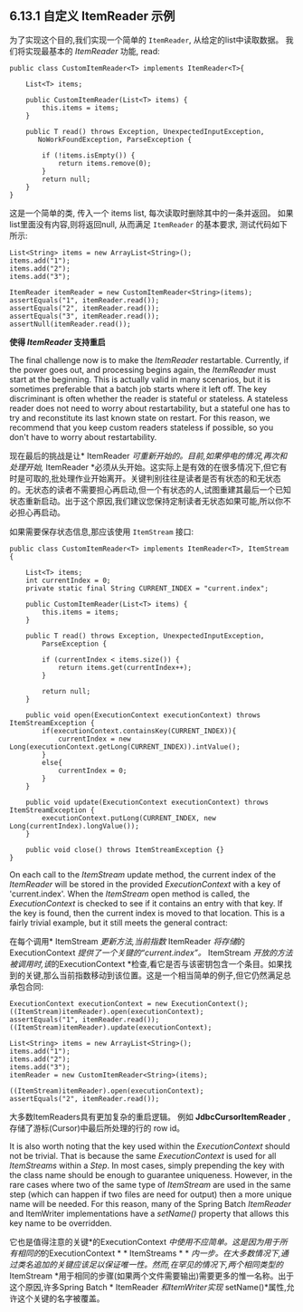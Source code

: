 ## 6.13.1 自定义 ItemReader 示例 ##


为了实现这个目的,我们实现一个简单的 `ItemReader`, 从给定的list中读取数据。 我们将实现最基本的 *ItemReader* 功能, read:


	public class CustomItemReader<T> implements ItemReader<T>{
	
	    List<T> items;
	
	    public CustomItemReader(List<T> items) {
	        this.items = items;
	    }
	
	    public T read() throws Exception, UnexpectedInputException,
	       NoWorkFoundException, ParseException {
	
	        if (!items.isEmpty()) {
	            return items.remove(0);
	        }
	        return null;
	    }
	}


这是一个简单的类, 传入一个 items list, 每次读取时删除其中的一条并返回。 如果list里面没有内容,则将返回null, 从而满足 `ItemReader` 的基本要求, 测试代码如下所示:


	List<String> items = new ArrayList<String>();
	items.add("1");
	items.add("2");
	items.add("3");
	
	ItemReader itemReader = new CustomItemReader<String>(items);
	assertEquals("1", itemReader.read());
	assertEquals("2", itemReader.read());
	assertEquals("3", itemReader.read());
	assertNull(itemReader.read());


**使得 *ItemReader* 支持重启**

The final challenge now is to make the *ItemReader* restartable. Currently, if the power goes out, and processing begins again, the *ItemReader* must start at the beginning. This is actually valid in many scenarios, but it is sometimes preferable that a batch job starts where it left off. The key discriminant is often whether the reader is stateful or stateless. A stateless reader does not need to worry about restartability, but a stateful one has to try and reconstitute its last known state on restart. For this reason, we recommend that you keep custom readers stateless if possible, so you don't have to worry about restartability.

现在最后的挑战是让* ItemReader *可重新开始的。目前,如果停电的情况,再次和处理开始,* ItemReader *必须从头开始。这实际上是有效的在很多情况下,但它有时是可取的,批处理作业开始离开。关键判别往往是读者是否有状态的和无状态的。无状态的读者不需要担心再启动,但一个有状态的人,试图重建其最后一个已知状态重新启动。出于这个原因,我们建议您保持定制读者无状态如果可能,所以你不必担心再启动。


如果需要保存状态信息,那应该使用 `ItemStream` 接口:

	public class CustomItemReader<T> implements ItemReader<T>, ItemStream {
	
	    List<T> items;
	    int currentIndex = 0;
	    private static final String CURRENT_INDEX = "current.index";
	
	    public CustomItemReader(List<T> items) {
	        this.items = items;
	    }
	
	    public T read() throws Exception, UnexpectedInputException,
	        ParseException {
	
	        if (currentIndex < items.size()) {
	            return items.get(currentIndex++);
	        }
	
	        return null;
	    }
	
	    public void open(ExecutionContext executionContext) throws ItemStreamException {
	        if(executionContext.containsKey(CURRENT_INDEX)){
	            currentIndex = new Long(executionContext.getLong(CURRENT_INDEX)).intValue();
	        }
	        else{
	            currentIndex = 0;
	        }
	    }
	
	    public void update(ExecutionContext executionContext) throws ItemStreamException {
	        executionContext.putLong(CURRENT_INDEX, new Long(currentIndex).longValue());
	    }
	
	    public void close() throws ItemStreamException {}
	}

On each call to the *ItemStream* update method, the current index of the *ItemReader* will be stored in the provided *ExecutionContext* with a key of 'current.index'. When the *ItemStream* open method is called, the *ExecutionContext* is checked to see if it contains an entry with that key. If the key is found, then the current index is moved to that location. This is a fairly trivial example, but it still meets the general contract:

在每个调用* ItemStream *更新方法,当前指数* ItemReader *将存储*的ExecutionContext *提供了一个关键的“current.index”。* ItemStream *开放的方法被调用时,该*的ExecutionContext *检查,看它是否与该密钥包含一个条目。如果找到的关键,那么当前指数移动到该位置。这是一个相当简单的例子,但它仍然满足总承包合同:


	ExecutionContext executionContext = new ExecutionContext();
	((ItemStream)itemReader).open(executionContext);
	assertEquals("1", itemReader.read());
	((ItemStream)itemReader).update(executionContext);
	
	List<String> items = new ArrayList<String>();
	items.add("1");
	items.add("2");
	items.add("3");
	itemReader = new CustomItemReader<String>(items);
	
	((ItemStream)itemReader).open(executionContext);
	assertEquals("2", itemReader.read());


大多数ItemReaders具有更加复杂的重启逻辑。 例如 **JdbcCursorItemReader** , 存储了游标(Cursor)中最后所处理的行的 row id。


It is also worth noting that the key used within the *ExecutionContext* should not be trivial. That is because the same *ExecutionContext* is used for all *ItemStreams* within a *Step*. In most cases, simply prepending the key with the class name should be enough to guarantee uniqueness. However, in the rare cases where two of the same type of *ItemStream* are used in the same step (which can happen if two files are need for output) then a more unique name will be needed. For this reason, many of the Spring Batch *ItemReader* and ItemWriter implementations have a *setName()* property that allows this key name to be overridden.

它也是值得注意的关键*的ExecutionContext *中使用不应简单。这是因为用于所有相同的*的ExecutionContext * * ItemStreams * * *内一步。在大多数情况下,通过类名追加的关键应该足以保证唯一性。然而,在罕见的情况下,两个相同类型的* ItemStream *用于相同的步骤(如果两个文件需要输出)需要更多的惟一名称。出于这个原因,许多Spring Batch * ItemReader *和ItemWriter实现* setName()*属性,允许这个关键的名字被覆盖。

